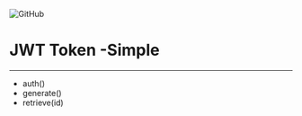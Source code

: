 ![GitHub](https://img.shields.io/github/license/YaroslavB/testRest)
# JWT Token -Simple  


-------------------------------------
- auth() 
- generate() 
- retrieve(id)
